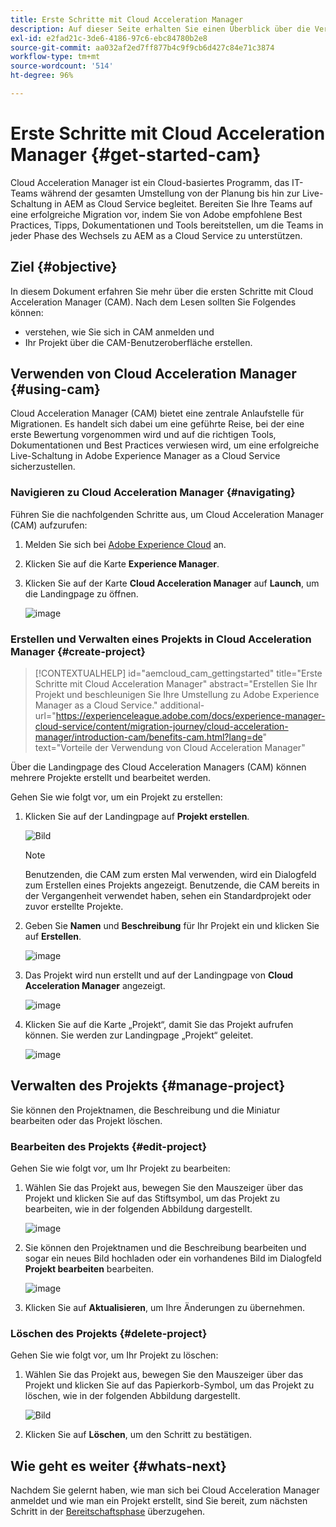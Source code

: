 ```yaml
---
title: Erste Schritte mit Cloud Acceleration Manager
description: Auf dieser Seite erhalten Sie einen Überblick über die Verwendung und die ersten Schritte mit Cloud Acceleration Manager.
exl-id: e2fad21c-3de6-4186-97c6-ebc84780b2e8
source-git-commit: aa032af2ed7ff877b4c9f9cb6d427c84e71c3874
workflow-type: tm+mt
source-wordcount: '514'
ht-degree: 96%

---
```


# Erste Schritte mit Cloud Acceleration Manager {#get-started-cam}

Cloud Acceleration Manager ist ein Cloud-basiertes Programm, das IT-Teams während der gesamten Umstellung von der Planung bis hin zur Live-Schaltung in AEM as Cloud Service begleitet. Bereiten Sie Ihre Teams auf eine erfolgreiche Migration vor, indem Sie von Adobe empfohlene Best Practices, Tipps, Dokumentationen und Tools bereitstellen, um die Teams in jeder Phase des Wechsels zu AEM as a Cloud Service zu unterstützen.

## Ziel {#objective}

In diesem Dokument erfahren Sie mehr über die ersten Schritte mit Cloud Acceleration Manager (CAM). Nach dem Lesen sollten Sie Folgendes können:

* verstehen, wie Sie sich in CAM anmelden und
* Ihr Projekt über die CAM-Benutzeroberfläche erstellen.

## Verwenden von Cloud Acceleration Manager {#using-cam}

Cloud Acceleration Manager (CAM) bietet eine zentrale Anlaufstelle für Migrationen. Es handelt sich dabei um eine geführte Reise, bei der eine erste Bewertung vorgenommen wird und auf die richtigen Tools, Dokumentationen und Best Practices verwiesen wird, um eine erfolgreiche Live-Schaltung in Adobe Experience Manager as a Cloud Service sicherzustellen.

### Navigieren zu Cloud Acceleration Manager {#navigating}

Führen Sie die nachfolgenden Schritte aus, um Cloud Acceleration Manager (CAM) aufzurufen:

1. Melden Sie sich bei [Adobe Experience Cloud](https://experience.adobe.com) an.

1. Klicken Sie auf die Karte **Experience Manager**.

1. Klicken Sie auf der Karte **Cloud Acceleration Manager** auf **Launch**, um die Landingpage zu öffnen.

   ![image](/help/journey-migration/cloud-acceleration-manager/assets/cam-1.png)

### Erstellen und Verwalten eines Projekts in Cloud Acceleration Manager {#create-project}

>[!CONTEXTUALHELP]
>id="aemcloud_cam_gettingstarted"
>title="Erste Schritte mit Cloud Acceleration Manager"
>abstract="Erstellen Sie Ihr Projekt und beschleunigen Sie Ihre Umstellung zu Adobe Experience Manager as a Cloud Service."
>additional-url="https://experienceleague.adobe.com/docs/experience-manager-cloud-service/content/migration-journey/cloud-acceleration-manager/introduction-cam/benefits-cam.html?lang=de" text="Vorteile der Verwendung von Cloud Acceleration Manager"

Über die Landingpage des Cloud Acceleration Managers (CAM) können mehrere Projekte erstellt und bearbeitet werden.

Gehen Sie wie folgt vor, um ein Projekt zu erstellen:

1. Klicken Sie auf der Landingpage auf **Projekt erstellen**.

   ![Bild](/help/journey-migration/cloud-acceleration-manager/assets/cam-2.png)

   >[!NOTE]
   >Benutzenden, die CAM zum ersten Mal verwenden, wird ein Dialogfeld zum Erstellen eines Projekts angezeigt. Benutzende, die CAM bereits in der Vergangenheit verwendet haben, sehen ein Standardprojekt oder zuvor erstellte Projekte.

1. Geben Sie **Namen** und **Beschreibung** für Ihr Projekt ein und klicken Sie auf **Erstellen**.

   ![image](/help/journey-migration/cloud-acceleration-manager/assets/cam-3.png)

1. Das Projekt wird nun erstellt und auf der Landingpage von **Cloud Acceleration Manager** angezeigt.

   ![image](/help/journey-migration/cloud-acceleration-manager/assets/cam-landing.png)

1. Klicken Sie auf die Karte „Projekt“, damit Sie das Projekt aufrufen können. Sie werden zur Landingpage „Projekt“ geleitet.

   ![image](/help/journey-migration/cloud-acceleration-manager/assets/cam-5.png)

## Verwalten des Projekts {#manage-project}

Sie können den Projektnamen, die Beschreibung und die Miniatur bearbeiten oder das Projekt löschen.

### Bearbeiten des Projekts {#edit-project}

Gehen Sie wie folgt vor, um Ihr Projekt zu bearbeiten:

1. Wählen Sie das Projekt aus, bewegen Sie den Mauszeiger über das Projekt und klicken Sie auf das Stiftsymbol, um das Projekt zu bearbeiten, wie in der folgenden Abbildung dargestellt.

   ![image](/help/journey-migration/cloud-acceleration-manager/assets/cam-4.png)

1. Sie können den Projektnamen und die Beschreibung bearbeiten und sogar ein neues Bild hochladen oder ein vorhandenes Bild im Dialogfeld **Projekt bearbeiten** bearbeiten.

   ![image](/help/journey-migration/cloud-acceleration-manager/assets/cam-edit.png)

1. Klicken Sie auf **Aktualisieren**, um Ihre Änderungen zu übernehmen.

### Löschen des Projekts {#delete-project}

Gehen Sie wie folgt vor, um Ihr Projekt zu löschen:

1. Wählen Sie das Projekt aus, bewegen Sie den Mauszeiger über das Projekt und klicken Sie auf das Papierkorb-Symbol, um das Projekt zu löschen, wie in der folgenden Abbildung dargestellt.

   ![Bild](/help/journey-migration/cloud-acceleration-manager/assets/cam-4.png)

1. Klicken Sie auf **Löschen**, um den Schritt zu bestätigen.

## Wie geht es weiter {#whats-next}

Nachdem Sie gelernt haben, wie man sich bei Cloud Acceleration Manager anmeldet und wie man ein Projekt erstellt, sind Sie bereit, zum nächsten Schritt in der [Bereitschaftsphase](https://experienceleague.adobe.com/docs/experience-manager-cloud-service/content/migration-journey/cloud-acceleration-manager/using-cam/cam-readiness-phase.html?lang=de) überzugehen.
